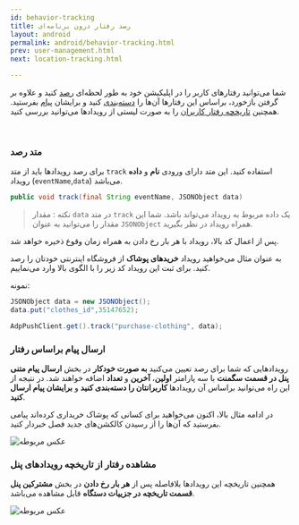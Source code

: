 ```yaml
---
id: behavior-tracking
title: رصد رفتار درون برنامه‌ای
layout: android
permalink: android/behavior-tracking.html
prev: user-management.html
next: location-tracking.html

---
```


شما می‌توانید رفتارهای کاربر را در اپلیکیشن خود به طور لحظه‌ای [رصد](https://doc.chabokpush.com/android/behavior-tracking.html#متد-رصد) کنید و علاوه بر گرفتن بازخورد، براساس این رفتارها آن‌ها را [دسته‌بندی](panel/dashboard.html#سگمنت) کنید و برایشان [پیام](https://doc.chabokpush.com/android/behavior-tracking.html#ارسال-پیام-براساس-رفتار) بفرستید. همچنین [تاریخچه رفتار کاربران](https://doc.chabokpush.com/android/behavior-tracking.html#مشاهده-تاریخچه-رویدادها-از-پنل) را به صورت لیستی از رویدادها می‌توانید بررسی کنید.

<Br>

### متد رصد 

برای رصد رویداد‌ها باید از متد `track` استفاده کنید. این متد دارای ورودی **نام** و **داده** رویداد‌ (`eventName`,`data`) می‌باشد.

```java
public void track(final String eventName, JSONObject data)
```

> نکته : مقدار `data` در متد `track` یک داده مربوط به رویداد‌ می‌تواند باشد. شما این مقدار را می‌توانید به عنوان `JSONObject` همراه رویداد‌ در نظر بگیرید.

پس از اعمال کد بالا، رویداد با هر بار رخ دادن به همراه زمان وقوع ذخیره خواهد شد.

 به عنوان مثال می‌خواهید رویداد‌ **خرید‌های پوشاک** از فروشگاه اینترنتی خودتان را رصد کنید. برای ثبت این رویداد کد زیر را با الگوی بالا وارد می‌نماییم.

نمونه:

```java
JSONObject data = new JSONObject();
data.put("clothes_id",35147652);

AdpPushClient.get().track("purchase-clothing", data);
```



### ارسال پیام براساس رفتار

رویدادهایی که شما برای رصد تعیین می‌کنید **به صورت خودکار** در بخش **ارسال پیام متنی پنل در قسمت سگمنت** با سه پارامتر **اولین**، **آخرین** و **تعداد** اضافه خواهند شد. در نتیجه از این راه می‌توانید براساس آن رویداد‌ها **کاربرانتان را دسته‌بندی کنید** و **برایشان پیام ارسال کنید**. 

در ادامه مثال بالا، اکنون می‌خواهید برای کسانی که پوشاک خریداری کرده‌اند پیامی بفرستید که آن‌ها را از رسیدن کالکشن‌های جدید فصل خبردار کنید.

![عکس مربوطه](http://uupload.ir/files/2oig_track.png)

### مشاهده رفتار از تاریخچه رویداد‌های پنل

همچنین تاریخچه این رویداد‌ها بلافاصله پس از **هر بار رخ دادن** در بخش **مشترکین پنل قسمت تاریخچه در جزییات دستگاه** قابل مشاهده می‌باشد. 

![عکس مربوطه](http://uupload.ir/files/ftel_logg.png)
